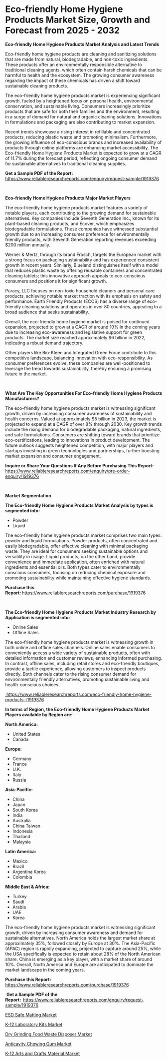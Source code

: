 <p><h1>Eco-friendly Home Hygiene Products Market Size, Growth and Forecast from 2025 - 2032</h1></p><p><strong>Eco-friendly Home Hygiene Products Market Analysis and Latest Trends</strong></p>
<p><p>Eco-friendly home hygiene products are cleaning and sanitizing solutions that are made from natural, biodegradable, and non-toxic ingredients. These products offer an environmentally responsible alternative to traditional cleaning agents, which often contain harsh chemicals that can be harmful to health and the ecosystem. The growing consumer awareness regarding the impact of these chemicals has driven a shift toward sustainable cleaning products.</p><p>The eco-friendly home hygiene products market is experiencing significant growth, fueled by a heightened focus on personal health, environmental conservation, and sustainable living. Consumers increasingly prioritize products that are safe for both their families and the environment, resulting in a surge of demand for natural and organic cleaning solutions. Innovations in formulations and packaging are also contributing to market expansion. </p><p>Recent trends showcase a rising interest in refillable and concentrated products, reducing plastic waste and promoting minimalism. Furthermore, the growing influence of eco-conscious brands and increased availability of products through online platforms are enhancing market accessibility. The Eco-friendly Home Hygiene Products Market is expected to grow at a CAGR of 11.7% during the forecast period, reflecting ongoing consumer demand for sustainable alternatives to traditional cleaning supplies.</p></p>
<p><strong>Get a Sample PDF of the Report:&nbsp;</strong> <a href="https://www.reliableresearchreports.com/enquiry/request-sample/1919376?utm_campaign=7&utm_medium=2&utm_source=Github&utm_content=ia&utm_term=10022025&utm_id=eco-friendly-home-hygiene-products">https://www.reliableresearchreports.com/enquiry/request-sample/1919376</a></p>
<p>&nbsp;</p>
<p><strong>Eco-friendly Home Hygiene Products Major Market Players</strong></p>
<p><p>The eco-friendly home hygiene products market features a variety of notable players, each contributing to the growing demand for sustainable alternatives. Key companies include Seventh Generation Inc., known for its plant-based cleaning products, and Ecover, which emphasizes biodegradable formulations. These companies have witnessed substantial growth due to an increasing consumer preference for environmentally friendly products, with Seventh Generation reporting revenues exceeding $200 million annually.</p><p>Werner & Mertz, through its brand Frosch, targets the European market with a strong focus on packaging sustainability and has experienced consistent growth in recent years. Similarly, Blueland distinguishes itself with a model that reduces plastic waste by offering reusable containers and concentrated cleaning tablets; this innovative approach appeals to eco-conscious consumers and positions it for significant growth.</p><p>Puracy, LLC focuses on non-toxic household cleaners and personal care products, achieving notable market traction with its emphasis on safety and performance. Earth Friendly Products (ECOS) has a diverse range of eco-friendly cleaning solutions and operates in over 80 countries, appealing to a broad audience that seeks sustainability.</p><p>Overall, the eco-friendly home hygiene market is poised for continued expansion, projected to grow at a CAGR of around 10% in the coming years due to increasing eco-awareness and legislative support for green products. The market size reached approximately $6 billion in 2022, indicating a robust demand trajectory.</p><p>Other players like Bio-Kleen and Integrated Green Force contribute to this competitive landscape, balancing innovation with eco-responsibility. As consumer preferences evolve, these companies are well-positioned to leverage the trend towards sustainability, thereby ensuring a promising future in the market.</p></p>
<p>&nbsp;</p>
<p><strong>What Are The Key Opportunities For Eco-friendly Home Hygiene Products Manufacturers?</strong></p>
<p><p>The eco-friendly home hygiene products market is witnessing significant growth, driven by increasing consumer awareness of sustainability and health concerns. Valued at approximately $5 billion in 2023, the market is projected to expand at a CAGR of over 8% through 2030. Key growth trends include the rising demand for biodegradable packaging, natural ingredients, and safe formulations. Consumers are shifting toward brands that prioritize eco-certifications, leading to innovations in product development. The future outlook suggests heightened competition, with major players and startups investing in green technologies and partnerships, further boosting market expansion and consumer engagement.</p></p>
<p><strong>Inquire or Share Your Questions If Any Before Purchasing This Report:</strong> <a href="https://www.reliableresearchreports.com/enquiry/pre-order-enquiry/1919376?utm_campaign=7&utm_medium=2&utm_source=Github&utm_content=ia&utm_term=10022025&utm_id=eco-friendly-home-hygiene-products">https://www.reliableresearchreports.com/enquiry/pre-order-enquiry/1919376</a></p>
<p>&nbsp;</p>
<p><strong>Market Segmentation</strong></p>
<p><strong>The Eco-friendly Home Hygiene Products Market Analysis by types is segmented into:</strong></p>
<p><ul><li>Powder</li><li>Liquid</li></ul></p>
<p><p>The eco-friendly home hygiene products market comprises two main types: powder and liquid formulations. Powder products, often concentrated and easily biodegradable, offer effective cleaning with minimal packaging waste. They are ideal for consumers seeking sustainable options and versatility in usage. Liquid products, on the other hand, provide convenience and immediate application, often enriched with natural ingredients and essential oils. Both types cater to environmentally conscious consumers, focusing on reducing chemical exposure and promoting sustainability while maintaining effective hygiene standards.</p></p>
<p><strong>Purchase this Report:&nbsp;</strong><a href="https://www.reliableresearchreports.com/purchase/1919376?utm_campaign=7&utm_medium=2&utm_source=Github&utm_content=ia&utm_term=10022025&utm_id=eco-friendly-home-hygiene-products">https://www.reliableresearchreports.com/purchase/1919376</a></p>
<p>&nbsp;</p>
<p><strong>The Eco-friendly Home Hygiene Products Market Industry Research by Application is segmented into:</strong></p>
<p><ul><li>Online Sales</li><li>Offline Sales</li></ul></p>
<p><p>The eco-friendly home hygiene products market is witnessing growth in both online and offline sales channels. Online sales enable consumers to conveniently access a wide variety of sustainable products, often with detailed information and customer reviews, enhancing informed purchasing. In contrast, offline sales, including retail stores and eco-friendly boutiques, provide a tactile experience, allowing customers to inspect products directly. Both channels cater to the rising consumer demand for environmentally friendly alternatives, promoting sustainable living and health-conscious choices.</p></p>
<p><a href="https://www.reliableresearchreports.com/eco-friendly-home-hygiene-products-r1919376?utm_campaign=7&utm_medium=2&utm_source=Github&utm_content=ia&utm_term=10022025&utm_id=eco-friendly-home-hygiene-products">&nbsp;https://www.reliableresearchreports.com/eco-friendly-home-hygiene-products-r1919376</a></p>
<p><strong>In terms of Region, the Eco-friendly Home Hygiene Products Market Players available by Region are:</strong></p>
<p>
    <p> <strong> North America: </strong>
        <ul>
            <li>United States</li>
            <li>Canada</li>
        </ul>
        </p> 
    <p> <strong> Europe: </strong>
        <ul>
            <li>Germany</li>
            <li>France</li>
            <li>U.K.</li>
            <li>Italy</li>
            <li>Russia</li>
        </ul>
        </p> 
    <p> <strong> Asia-Pacific: </strong>
        <ul>
            <li>China</li>
            <li>Japan</li>
            <li>South Korea</li>
            <li>India</li>
            <li>Australia</li>
            <li>China Taiwan</li>
            <li>Indonesia</li>
            <li>Thailand</li>
            <li>Malaysia</li>
        </ul>
        </p> 
    <p> <strong> Latin America: </strong>
        <ul>
            <li>Mexico</li>
            <li>Brazil</li>
            <li>Argentina Korea</li>
            <li>Colombia</li>
        </ul>
        </p> 
    <p> <strong> Middle East & Africa: </strong>
        <ul>
            <li>Turkey</li>
            <li>Saudi</li>
            <li>Arabia</li>
            <li>UAE</li>
            <li>Korea</li>
        </ul>
    </p>
    </p>
<p><p>The eco-friendly home hygiene products market is witnessing significant growth, driven by increasing consumer awareness and demand for sustainable alternatives. North America holds the largest market share at approximately 35%, followed closely by Europe at 30%. The Asia-Pacific (APAC) region is rapidly expanding, projected to capture around 25%, while the USA specifically is expected to retain about 28% of the North American share. China is emerging as a key player, with a market share of around 10%. Overall, North America and Europe are anticipated to dominate the market landscape in the coming years.</p></p>
<p><strong>Purchase this Report: </strong><a href="https://www.reliableresearchreports.com/purchase/1919376?utm_campaign=7&utm_medium=2&utm_source=Github&utm_content=ia&utm_term=10022025&utm_id=eco-friendly-home-hygiene-products">https://www.reliableresearchreports.com/purchase/1919376</a></p>
<p>&nbsp;<strong>Get a Sample PDF of the Report:&nbsp;&nbsp;</strong><a href="https://www.reliableresearchreports.com/enquiry/request-sample/1919376?utm_campaign=7&utm_medium=2&utm_source=Github&utm_content=ia&utm_term=10022025&utm_id=eco-friendly-home-hygiene-products">https://www.reliableresearchreports.com/enquiry/request-sample/1919376</a></p>
<p><strong></strong></p>
<p><p><a href="https://github.com/hannajuana198484/Market-Research-Report-List-1/blob/main/esd-safe-matting-market.md?utm_campaign=7&utm_medium=2&utm_source=Github&utm_content=ia&utm_term=10022025&utm_id=eco-friendly-home-hygiene-products">ESD Safe Matting Market</a></p><p><a href="https://github.com/alanepetevi/Market-Research-Report-List-1/blob/main/k-12-laboratory-kits-market.md?utm_campaign=7&utm_medium=2&utm_source=Github&utm_content=ia&utm_term=10022025&utm_id=eco-friendly-home-hygiene-products">K-12 Laboratory Kits Market</a></p><p><a href="https://github.com/zitanebeibit9/Market-Research-Report-List-1/blob/main/dry-grinding-food-waste-disposer-market.md?utm_campaign=7&utm_medium=2&utm_source=Github&utm_content=ia&utm_term=10022025&utm_id=eco-friendly-home-hygiene-products">Dry Grinding Food Waste Disposer Market</a></p><p><a href="https://github.com/carendesrochers299/Market-Research-Report-List-1/blob/main/anticavity-chewing-gum-market.md?utm_campaign=7&utm_medium=2&utm_source=Github&utm_content=ia&utm_term=10022025&utm_id=eco-friendly-home-hygiene-products">Anticavity Chewing Gum Market</a></p><p><a href="https://github.com/loppibsr/Market-Research-Report-List-1/blob/main/k-12-arts-and-crafts-material-market.md?utm_campaign=7&utm_medium=2&utm_source=Github&utm_content=ia&utm_term=10022025&utm_id=eco-friendly-home-hygiene-products">K-12 Arts and Crafts Material Market</a></p></p>